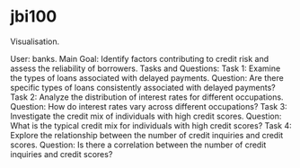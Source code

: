 # jbi100
Visualisation. 

User: banks. 
Main Goal: Identify factors contributing to credit risk and assess the reliability of borrowers.
Tasks and Questions:
Task 1: Examine the types of loans associated with delayed payments.
Question: Are there specific types of loans consistently associated with delayed payments?
Task 2: Analyze the distribution of interest rates for different occupations.
Question: How do interest rates vary across different occupations?
Task 3: Investigate the credit mix of individuals with high credit scores.
Question: What is the typical credit mix for individuals with high credit scores?
Task 4: Explore the relationship between the number of credit inquiries and credit scores.
Question: Is there a correlation between the number of credit inquiries and credit scores?
